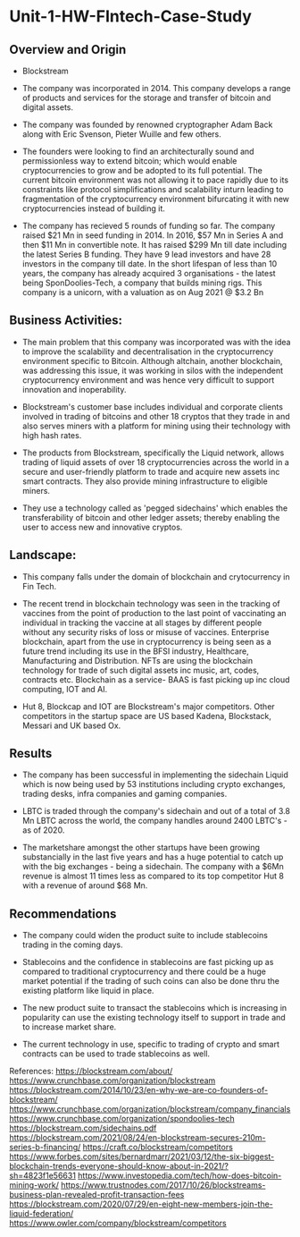 # Unit-1-HW-FIntech-Case-Study

## Overview and Origin

* Blockstream 

* The company was incorporated in 2014. This company develops a range of products and services for the storage and transfer of bitcoin and digital assets.

* The company was founded by renowned cryptographer Adam Back along with Eric Svenson, Pieter Wuille and few others.

* The founders were looking to find an architecturally sound and permissionless way to extend bitcoin; which would enable cryptocurrencies to grow and be adopted to its full potential. The current bitcoin environment was not allowing it to pace rapidly due to its constraints like protocol simplifications and scalability inturn leading to fragmentation of the cryptocurrency environment bifurcating it with new cryptocurrencies instead of building it.

* The company has recieved 5 rounds of funding so far. The company raised $21 Mn in seed funding in 2014. In 2016, $57 Mn in Series A and then $11 Mn in convertible note. It has raised $299 Mn till date including the latest Series B funding. They have 9 lead investors and have 28 investors in the company till date. In the short lifespan of less than 10 years, the company has already acquired 3 organisations - the latest being SponDoolies-Tech, a company that builds mining rigs. This company is a unicorn, with a valuation as on Aug 2021 @ $3.2 Bn


## Business Activities:

* The main problem that this company was incorporated was with the idea to improve the scalability and decentralisation in the cryptocurrency environment specific to Bitcoin. Although altchain, another blockchain, was addressing this issue, it was  working in silos with the independent cryptocurrency environment and was hence very difficult to support innovation and inoperability.

* Blockstream's customer base includes individual and corporate clients involved in trading of bitcoins and other 18 cryptos that they trade in and also serves miners with a platform for mining using their technology with high hash rates. 

* The products from Blockstream, specifically the Liquid network, allows trading of liquid assets of over 18 cryptocurrencies across the world in a secure and user-friendly platform to trade and acquire new assets inc smart contracts. They also provide mining infrastructure to eligible miners.

* They use a technology called as 'pegged sidechains' which enables the transferability of bitcoin and other ledger assets; thereby enabling the user to access new and innovative cryptos.

## Landscape:

* This company falls under the domain of blockchain and crytocurrency in Fin Tech. 

* The recent trend in blockchain technology was seen in the tracking of vaccines from the point of production to the last point of vaccinating an individual in tracking the vaccine at all stages by different people without any security risks of loss or misuse of vaccines. Enterprise blockchain, apart from the use in cryptocurrency is being seen as a future trend including its use in the BFSI industry, Healthcare, Manufacturing and Distribution. NFTs are using the blockchain technology for trade of such digital assets inc music, art, codes, contracts etc. Blockchain as a service- BAAS is fast picking up inc cloud computing, IOT and AI. 

* Hut 8, Blockcap and IOT are Blockstream's major competitors. Other competitors in the startup space are US based Kadena, Blockstack, Messari and UK based Ox.

## Results

* The company has been successful in implementing the sidechain Liquid which is now being used by 53 institutions including crypto exchanges, trading desks, infra companies and gaming companies.

* LBTC is traded through the company's sidechain and out of a total of 3.8 Mn LBTC across the world, the company handles around 2400 LBTC's - as of 2020. 

* The marketshare amongst the other startups have been growing substancially in the last five years and has a huge potential to catch up with the big exchanges - being a sidechain. The company with a $6Mn revenue is almost 11 times less as compared to its top competitor Hut 8 with a revenue of around $68 Mn. 

## Recommendations

* The company could widen the product suite to include stablecoins trading in the coming days.

* Stablecoins and the confidence in stablecoins are fast picking up as compared to traditional cryptocurrency and there could be a huge market potential if the trading of such coins can also be done thru the existing platform like liquid in place.  

* The new product suite to transact the stablecoins which is increasing in popularity can use the existing technology itself to support in trade and to increase market share. 

* The current technology in use, specific to trading of crypto and smart contracts can be used to trade stablecoins as well. 

References:
https://blockstream.com/about/
https://www.crunchbase.com/organization/blockstream
https://blockstream.com/2014/10/23/en-why-we-are-co-founders-of-blockstream/
https://www.crunchbase.com/organization/blockstream/company_financials
https://www.crunchbase.com/organization/spondoolies-tech
https://blockstream.com/sidechains.pdf
https://blockstream.com/2021/08/24/en-blockstream-secures-210m-series-b-financing/
https://craft.co/blockstream/competitors
https://www.forbes.com/sites/bernardmarr/2021/03/12/the-six-biggest-blockchain-trends-everyone-should-know-about-in-2021/?sh=4823f1e56631
https://www.investopedia.com/tech/how-does-bitcoin-mining-work/
https://www.trustnodes.com/2017/10/26/blockstreams-business-plan-revealed-profit-transaction-fees
https://blockstream.com/2020/07/29/en-eight-new-members-join-the-liquid-federation/
https://www.owler.com/company/blockstream/competitors
